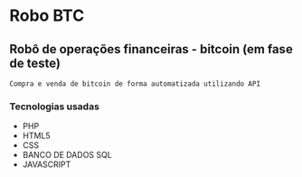 # Robo BTC
## Robô de operações financeiras - bitcoin (em fase de teste)

    Compra e venda de bitcoin de forma automatizada utilizando API


### Tecnologias usadas
* PHP
* HTML5
* CSS
* BANCO DE DADOS SQL
* JAVASCRIPT

